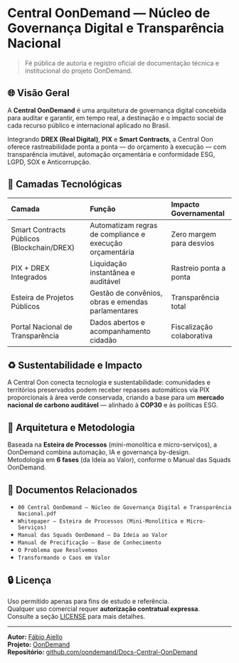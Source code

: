 # Central OonDemand — Núcleo de Governança Digital e Transparência Nacional

> Fé pública de autoria e registro oficial de documentação técnica e institucional do projeto OonDemand.

## 🌐 Visão Geral
A **Central OonDemand** é uma arquitetura de governança digital concebida para auditar e garantir, em tempo real, a destinação e o impacto social de cada recurso público e internacional aplicado no Brasil.

Integrando **DREX (Real Digital)**, **PIX** e **Smart Contracts**, a Central Oon oferece rastreabilidade ponta a ponta — do orçamento à execução — com transparência imutável, automação orçamentária e conformidade ESG, LGPD, SOX e Anticorrupção.

## 🧩 Camadas Tecnológicas

| Camada | Função | Impacto Governamental |
|:--|:--|:--|
| Smart Contracts Públicos (Blockchain/DREX) | Automatizam regras de compliance e execução orçamentária | Zero margem para desvios |
| PIX + DREX Integrados | Liquidação instantânea e auditável | Rastreio ponta a ponta |
| Esteira de Projetos Públicos | Gestão de convênios, obras e emendas parlamentares | Transparência total |
| Portal Nacional de Transparência | Dados abertos e acompanhamento cidadão | Fiscalização colaborativa |

## ♻️ Sustentabilidade e Impacto
A Central Oon conecta tecnologia e sustentabilidade: comunidades e territórios preservados podem receber repasses automáticos via PIX proporcionais à área verde conservada, criando a base para um **mercado nacional de carbono auditável** — alinhado à **COP30** e às políticas ESG.

## 🧠 Arquitetura e Metodologia
Baseada na **Esteira de Processos** (mini-monolítica e micro-serviços), a OonDemand combina automação, IA e governança by-design.  
Metodologia em **6 fases** (da Ideia ao Valor), conforme o Manual das Squads OonDemand.

## 📄 Documentos Relacionados
- `00 Central OonDemand — Núcleo de Governança Digital e Transparência Nacional.pdf`
- `Whitepaper — Esteira de Processos (Mini-Monolítica e Micro-Serviços)`
- `Manual das Squads OonDemand — Da Ideia ao Valor`
- `Manual de Precificação — Base de Conhecimento`
- `O Problema que Resolvemos`
- `Transformando o Caos em Valor`

## 🔒 Licença
Uso permitido apenas para fins de estudo e referência.  
Qualquer uso comercial requer **autorização contratual expressa**.  
Consulte a seção [LICENSE](LICENSE) para mais detalhes.

---

**Autor:** [Fábio Aiello](https://www.linkedin.com/in/fabioaiello)  
**Projeto:** [OonDemand](https://oondemand.com.br)  
**Repositório:** [github.com/oondemand/Docs-Central-OonDemand](https://github.com/oondemand/Docs-Central-OonDemand)

